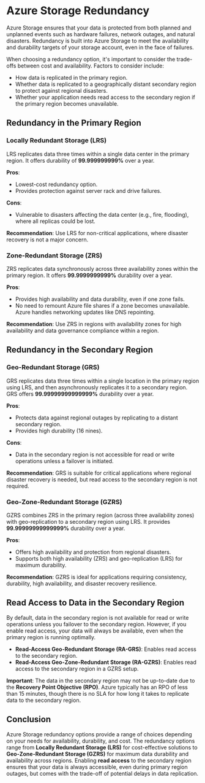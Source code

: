 # Azure Storage Redundancy

Azure Storage ensures that your data is protected from both planned and unplanned events such as hardware failures, network outages, and natural disasters. Redundancy is built into Azure Storage to meet the availability and durability targets of your storage account, even in the face of failures.

When choosing a redundancy option, it's important to consider the trade-offs between cost and availability. Factors to consider include:

- How data is replicated in the primary region.
- Whether data is replicated to a geographically distant secondary region to protect against regional disasters.
- Whether your application needs read access to the secondary region if the primary region becomes unavailable.

## Redundancy in the Primary Region

### Locally Redundant Storage (LRS)
LRS replicates data three times within a single data center in the primary region. It offers durability of **99.999999999%** over a year.

**Pros**:
- Lowest-cost redundancy option.
- Provides protection against server rack and drive failures.

**Cons**:
- Vulnerable to disasters affecting the data center (e.g., fire, flooding), where all replicas could be lost.

**Recommendation**: Use LRS for non-critical applications, where disaster recovery is not a major concern.

### Zone-Redundant Storage (ZRS)
ZRS replicates data synchronously across three availability zones within the primary region. It offers **99.9999999999%** durability over a year.

**Pros**:
- Provides high availability and data durability, even if one zone fails.
- No need to remount Azure file shares if a zone becomes unavailable. Azure handles networking updates like DNS repointing.

**Recommendation**: Use ZRS in regions with availability zones for high availability and data governance compliance within a region.

## Redundancy in the Secondary Region

### Geo-Redundant Storage (GRS)
GRS replicates data three times within a single location in the primary region using LRS, and then asynchronously replicates it to a secondary region. GRS offers **99.99999999999999%** durability over a year.

**Pros**:
- Protects data against regional outages by replicating to a distant secondary region.
- Provides high durability (16 nines).

**Cons**:
- Data in the secondary region is not accessible for read or write operations unless a failover is initiated.

**Recommendation**: GRS is suitable for critical applications where regional disaster recovery is needed, but read access to the secondary region is not required.

### Geo-Zone-Redundant Storage (GZRS)
GZRS combines ZRS in the primary region (across three availability zones) with geo-replication to a secondary region using LRS. It provides **99.99999999999999%** durability over a year.

**Pros**:
- Offers high availability and protection from regional disasters.
- Supports both high availability (ZRS) and geo-replication (LRS) for maximum durability.

**Recommendation**: GZRS is ideal for applications requiring consistency, durability, high availability, and disaster recovery resilience.

## Read Access to Data in the Secondary Region

By default, data in the secondary region is not available for read or write operations unless you failover to the secondary region. However, if you enable read access, your data will always be available, even when the primary region is running optimally.

- **Read-Access Geo-Redundant Storage (RA-GRS)**: Enables read access to the secondary region.
- **Read-Access Geo-Zone-Redundant Storage (RA-GZRS)**: Enables read access to the secondary region in a GZRS setup.

**Important**: The data in the secondary region may not be up-to-date due to the **Recovery Point Objective (RPO)**. Azure typically has an RPO of less than 15 minutes, though there is no SLA for how long it takes to replicate data to the secondary region.

## Conclusion

Azure Storage redundancy options provide a range of choices depending on your needs for availability, durability, and cost. The redundancy options range from **Locally Redundant Storage (LRS)** for cost-effective solutions to **Geo-Zone-Redundant Storage (GZRS)** for maximum data durability and availability across regions. Enabling **read access** to the secondary region ensures that your data is always accessible, even during primary region outages, but comes with the trade-off of potential delays in data replication.
